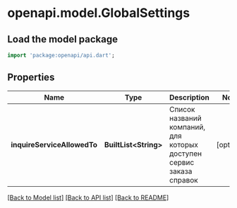 # openapi.model.GlobalSettings

## Load the model package
```dart
import 'package:openapi/api.dart';
```

## Properties
Name | Type | Description | Notes
------------ | ------------- | ------------- | -------------
**inquireServiceAllowedTo** | **BuiltList&lt;String&gt;** | Список названий компаний, для которых доступен сервис заказа справок | [optional] 

[[Back to Model list]](../README.md#documentation-for-models) [[Back to API list]](../README.md#documentation-for-api-endpoints) [[Back to README]](../README.md)


